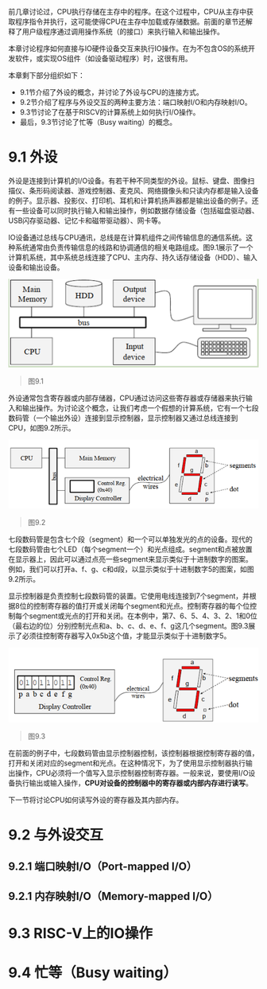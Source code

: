 前几章讨论过，CPU执行存储在主存中的程序。在这个过程中，CPU从主存中获取程序指令并执行，这可能使得CPU在主存中加载或存储数据。前面的章节还解释了用户级程序通过调用操作系统（的接口）来执行输入和输出操作。

本章讨论程序如何直接与IO硬件设备交互来执行IO操作。在为不包含OS的系统开发软件，或实现OS组件（如设备驱动程序）时，这很有用。

本章剩下部分组织如下：
* 9.1节介绍了外设的概念，并讨论了外设与CPU的连接方式。
* 9.2节介绍了程序与外设交互的两种主要方法：端口映射I/O和内存映射I/O。
* 9.3节讨论了在基于RISCV的计算系统上如何执行I/O操作。
* 最后，9.3节讨论了忙等（Busy waiting）的概念。
  
# 9.1 外设

外设是连接到计算机的I/O设备。有若干种不同类型的外设。鼠标、键盘、图像扫描仪、条形码阅读器、游戏控制器、麦克风、网络摄像头和只读内存都是输入设备的例子。显示器、投影仪、打印机、耳机和计算机扬声器都是输出设备的例子。还有一些设备可以同时执行输入和输出操作，例如数据存储设备（包括磁盘驱动器、USB闪存驱动器、记忆卡和磁带驱动器）、网卡等。

IO设备通过总线与CPU通讯，总线是在计算机组件之间传输信息的通信系统。这种系统通常由负责传输信息的线路和协调通信的相关电路组成。图9.1展示了一个计算机系统，其中系统总线连接了CPU、主内存、持久话存储设备（HDD）、输入设备和输出设备。


![](./imgs/ch9/9.1.png)
> 图9.1

外设通常包含寄存器或内部存储器，CPU通过访问这些寄存器或存储器来执行输入和输出操作。为讨论这个概念，让我们考虑一个假想的计算系统，它有一个七段数码管（一个输出外设）连接到显示控制器，显示控制器又通过总线连接到CPU，如图9.2所示。

![](./imgs/ch9/9.2.png)
> 图9.2

七段数码管是包含七个段（segment）和一个可以单独发光的点的设备。现代的七段数码管由七个LED（每个segment一个）和光点组成。segment和点被放置在显示器上，因此可以通过点亮一些segment来显示类似于十进制数字的图案。例如，我们可以打开a、f、g、c和d段，以显示类似于十进制数字5的图案，如图9.2所示。

显示控制器是负责控制七段数码管的装置。它使用电线连接到7个segment，并根据8位的控制寄存器的值打开或关闭每个segment和光点。控制寄存器的每个位控制每个segment或光点的打开和关闭。在本例中，第7、6、5、4、3、2、1和0位（最右边的位）分别控制光点和a、b、c、d、e、f、g这几个segment。图9.3展示了必须往控制寄存器写入0x5b这个值，才能显示类似于十进制数字5。

![](./imgs/ch9/9.3.png)
> 图9.3

在前面的例子中，七段数码管由显示控制器控制，该控制器根据控制寄存器的值，打开和关闭对应的segment和光点。在这种情况下，为了使用显示控制器执行输出操作，CPU必须将一个值写入显示控制器控制寄存器。一般来说，要使用I/O设备执行输出或输入操作，**CPU对设备的控制器中的寄存器或内部内存进行读写**。

下一节将讨论CPU如何读写外设的寄存器及其内部内存。


# 9.2 与外设交互

## 9.2.1 端口映射I/O（Port-mapped I/O）

## 9.2.1 内存映射I/O（Memory-mapped I/O）

# 9.3 RISC-V上的IO操作

# 9.4 忙等（Busy waiting）

